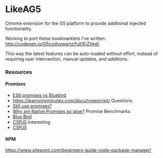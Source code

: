 # LikeAG5
Chrome extension for the G5 platform to provide additional injected functionality.

Working to port these bookmarklets I've written: http://codepen.io/G5codyswartz/full/EjZVed/

This way the latest features can be auto-loaded without effort, instead of requiring user intervention, manual updates, and additions.

### Resources

#### Promises

- [ES6 promises vs Bluebird](https://medium.com/@mlee277/es6-promises-vs-bluebird-7f6ef5f5362a#.7qyrw33qk)
- https://learnxinyminutes.com/docs/typescript/
Questions
- [Still use promises?](http://stackoverflow.com/questions/34960886/are-there-still-reasons-to-use-promise-libraries-like-q-or-bluebird-now-that-we)
- [Why are Native Promises so slow?](http://programmers.stackexchange.com/questions/278778/why-are-native-es6-promises-slower-and-more-memory-intensive-than-bluebird)
Promise Benchmarks
- [Blue Bird](https://github.com/petkaantonov/bluebird/tree/master/benchmark)
- [CSPJS](https://github.com/srikumarks/cspjs#performance)
Interesting
- [CSPJS](https://github.com/srikumarks/cspjs)

#### NPM
https://www.sitepoint.com/beginners-guide-node-package-manager/